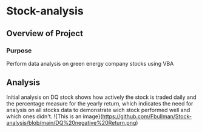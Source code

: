 # Stock-analysis
## Overview of Project
### Purpose
Perform data analysis on green energy company stocks using VBA
## Analysis 
Initial analysis on DQ stock shows how actively the stock is traded daily and the percentage measure for the yearly return, which indicates the need for analysis on all stocks data to demonstrate wich stock performed well and which ones didn't.
!{This is an image}(https://github.com/Fbullman/Stock-analysis/blob/main/DQ%20negative%20Return.png)




